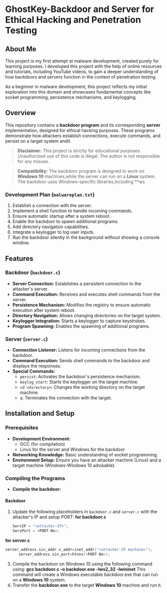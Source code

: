 # GhostKey-Backdoor and Server for Ethical Hacking and Penetration Testing

## About Me
This project is my first attempt at malware development, created purely for learning purposes. I developed this project with the help of online resources and tutorials, including YouTube videos, to gain a deeper understanding of how backdoors and servers function in the context of penetration testing.

As a beginner in malware development, this project reflects my initial exploration into this domain and showcases fundamental concepts like socket programming, persistence mechanisms, and keylogging.

## Overview

This repository contains a **backdoor program** and its corresponding **server** implementation, designed for ethical hacking purposes. These programs demonstrate how attackers establish connections, execute commands, and persist on a target system andit.

> **Disclaimer:** This project is strictly for educational purposes. Unauthorized use of this code is illegal. The author is not responsible for any misuse.

>**Compatibility:** The backdoor program is designed to work on **Windows 10** machines,while the server can run on a **Linux** system. The backdoor uses Windows-specific libraries,including **ws

### Development Plan (`malwareplan.txt`)
1. Establish a connection with the server.
2. Implement a shell function to handle incoming commands.
3. Ensure automatic startup after a system reboot.
4. Enable the backdoor to spawn additional programs.
5. Add directory navigation capabilities.
6. Integrate a keylogger to log user inputs.
7. Run the backdoor silently in the background without showing a console window.
## Features

### Backdoor (`backdoor.c`)
- **Server Connection:** Establishes a persistent connection to the attacker's server.
- **Command Execution:** Receives and executes shell commands from the server.
- **Persistence Mechanism:** Modifies the registry to ensure automatic execution after system reboot.
- **Directory Navigation:** Allows changing directories on the target system.
- **Keylogger Integration:** Starts a keylogger to capture keystrokes.
- **Program Spawning:** Enables the spawning of additional programs.

### Server (`server.c`)
- **Connection Listener:** Listens for incoming connections from the backdoor.
- **Command Execution:** Sends shell commands to the backdoor and displays the responses.
- **Special Commands:**
  - `persist`: Activates the backdoor's persistence mechanism.
  - `keylog_start`: Starts the keylogger on the target machine.
  - `cd <directory>`: Changes the working directory on the target machine.
  - `q`: Terminates the connection with the target.

### 

## Installation and Setup

### Prerequisites
- **Development Environment:**  
  - GCC (for compilation)
  - Linux for the server and Windows for the backdoor
- **Networking Knowledge:** Basic understanding of socket programming.
- **Environment Setup:** Ensure you have an attacker machine (Linux) and a target machine (Windows-Windows 10 advisable).

### Compiling the Programs
- **Compile the backdoor:**
#### Backdoor
1. Update the following placeholders in `backdoor.c` and `server.c` with the attacker's IP and setup PORT:
  **for backdoor.c**
    ```c
   ServIP = "<attacker-IP>";
   ServPort = <PORT-No>;
  **for server.c**
  ```c
server_address.sin_addr.s_addr=inet_addr("<attacker-IP machine>");
		server_address.sin_port=htons(<PORT-No>);
```
3. Compile the backdoor on Windows 10 using the following command using:
   **gcc backdoor.c -o backdoor.exe -lws2_32 -lwininet**
   This command will create a Windows executable backdoor.exe that can run on a **Windows 10** system.
4. Transfer the **backdoor.exe** to the target **Windows 10** machine and run it.
 
